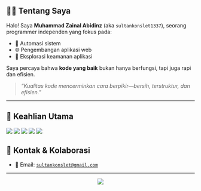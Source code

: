 
## 👨‍💻 Tentang Saya

Halo! Saya **Muhammad Zainal Abidinz** (aka `sultankonslet1337`), seorang programmer independen yang fokus pada:
- 🔧 Automasi sistem  
- 🌐 Pengembangan aplikasi web  
- 🔐 Eksplorasi keamanan aplikasi  

Saya percaya bahwa **kode yang baik** bukan hanya berfungsi, tapi juga rapi dan efisien.

> _“Kualitas kode mencerminkan cara berpikir—bersih, terstruktur, dan efisien.”_

---

## 🚀 Keahlian Utama

<p align="left">
  <img src="https://img.shields.io/badge/Python-3776AB?style=for-the-badge&logo=python&logoColor=white"/>
  <img src="https://img.shields.io/badge/PHP-777BB4?style=for-the-badge&logo=php&logoColor=white"/>
  <img src="https://img.shields.io/badge/JavaScript-F7DF1E?style=for-the-badge&logo=javascript&logoColor=black"/>
  <img src="https://img.shields.io/badge/Linux-FCC624?style=for-the-badge&logo=linux&logoColor=black"/>
  <img src="https://img.shields.io/badge/Terminal-000000?style=for-the-badge&logo=windows%20terminal&logoColor=white"/>
</p>


## 🔗 Kontak & Kolaborasi

- 📧 Email: [`sultankonslet@gmail.com`](mailto:sultankonslet@gmail.com)

---

<p align="center">
  <img src="https://capsule-render.vercel.app/api?type=waving&color=0:06B6D4,100:4F46E5&height=120&section=footer"/>
</p>
